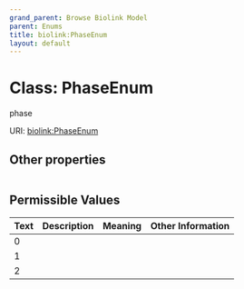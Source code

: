 ```yaml
---
grand_parent: Browse Biolink Model
parent: Enums
title: biolink:PhaseEnum
layout: default
---
```


# Class: PhaseEnum


phase

URI: [biolink:PhaseEnum](https://w3id.org/biolink/PhaseEnum)


## Other properties

|  |  |  |
| --- | --- | --- |

## Permissible Values

| Text | Description | Meaning | Other Information |
| :--- | :---: | :---: | ---: |
| 0 |  |  |  |
| 1 |  |  |  |
| 2 |  |  |  |

